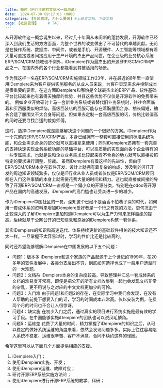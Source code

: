 ```yaml
---
title: 概述（用几年前的文章水一篇测试）
date:  2024-07-30 09:17:03 +0800
categories: [社区管理, 为什么要做] #上级文文档，下级文档
tags: [社区管理]     # TAG
---
```


从开源软件这一概念诞生以来，经过几十年间从未间断的蓬勃发展，开源软件已经深入到我们生活的方方面面，为整个世界的改变做出了不可替代的卓越贡献。无论是在操作系统、数据库、中间件，或者是手机、开源硬件、人工智能等领域都有着大量可直接或者间接应用于生产环境的杰出产品问世，在企业级的业务核心系统ERP/SCM/CRM领域也不例外，iDempiere作为最杰出的开源ERP/SCM/CRM产品之一，在国内外的各个行业都能看到其被活用的场景。

作为我这样一名在ERP/SCM/CRM实施领域工作23年、并在最近的8年里一直使用iDempiere来为客户提供实施服务的从业人员来说，为客户实现需求并控制成本是很重要的要素，在这方面iDempiere和哪怕是全球最杰出的ERP产品、软件基础平台比较起来也有着得天独厚的优势，并且这些优势不仅仅是开源软件的免费带来的。
例如企业开始研讨上马一套新业务系统或者替代旧业务系统时，往往会面临着和买西服类似的烦恼。高级西装店的西服可能存在着胸腰围合身、袖长偏短，袖长合适了腰围又不太合身等问题，但如果去定制一套高级西服的话，价格比较偏高的同时还要寻找合适的裁剪师傅。

这时，选择iDempiere就是能够解决这个问题的一个很好的方案。iDempiere作为一个完整的ERP/SCM/CRM产品，本身已经拥有一整套可直接使用的标准系统功能，和企业需求合身的部分就可以直接拿来使用；同时iDempiere还拥有一套完善的支持快速实现业务系统功能的基础平台，可以高质量的实现面向各个企业特有的一些专属需求，也就是说和企业业务需求比较起来有不合身的地方就可以直接按照特定的要求进行调整、剪裁。
虽然iDempiere有着这样的先进性，但由于ERP/SCM/CRM本身在软件开发、设计上就拥有着复杂的构成，涉及到的非IT开发的周边知识领域繁多，仅仅是IT行业从业人员或者仅仅是ERP/SCM/CRM顾问都在入门这件事情的本身上就需要花费大量的时间和精力。这也就直接或间接的导致了开源ERP/SCM/CRM一直都是一个偏小众的开源分类，特别是在odoo等开源产品在国内的高速发展，iDempiere的高门槛也让受众进一步的减少。

作为iDempiere中国社区的一员，深知这个已经不是酒香不怕巷子深的时代，如何用一套成体系的资料来增加iDempiere爱好者是一个行之有效的方法，更何况由于比较深入的了解iDempiere更加知道iDempiere可以为生产力带来怎样超绝的提高。后续就基于公网公开的已知信息和原始的iDempiere构筑一套体系。

其实iDempiere的知识和高速迭代、体系持续更新的基础软件相关的技术知识还不太一样，一旦掌握不太容易过时，学习的性价比还是比较高的。

同时还希望能够缓解iDempiere在中国发展的以下五个问题：
* 问题1：版本多
iDempiere和这个家族的产品起源于上个世纪的1999年，在20多年的软件发展中，各类分支层出不穷，到底如何选择也成了一般用户选型时的一大难题。
* 问题2：文档杂
iDempiere本身的复杂度较高，导致整理并汇总一套成体系的文档的难易度非常高，即便是把公开的所有文档收集到一起也会发现文档非常的杂乱，更不用说与之对应的中文文档更加少的可怜。
* 问题3：入门难
由于问题1和问题2的存在，在实际学习中我们会发现，在没有人帮助的前提下想要入门的话，学习的时间成本非常高。仅以安装为例，花费两个月的时间也不会让人很惊讶。
* 问题4：缺实施
在初步入门之后，通过真实的项目进行系统实施是最有效的学习手段。在中国能够实施iDempiere的团队也可以说凤毛麟角。
* 问题5：运维差
花费了大量的时间、精力掌握了iDempiere的知识之后，从可以稳定的做好系统运维的角度来看，依然会发现问题多多。实际上往往容易陷入系统不稳定、运维很辛苦、客户不满意、合同不续约这样的怪圈。

希望这里可以从下面几个方面提供相应的支援。
1. iDempiere入门；
1. 使用iDempiere实施、开发；
1. 使用iDempiere运维、故障对应；
1. 研讨开源ERP系统实施方法论；
1. 使用iDempiere进行开源ERP系统的教学、科研；
